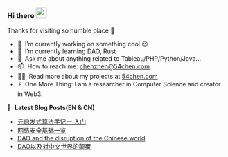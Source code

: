 ### Hi there <a href="https://www.54chen.com/"><img src="https://media.giphy.com/media/hvRJCLFzcasrR4ia7z/giphy.gif" width="25px"></a>
Thanks for visiting so humble place :rofl:

- 🔭 &nbsp;I’m currently working on something cool :wink:
- 🌱 &nbsp;I’m currently learning DAO, Rust
- 💬 &nbsp;Ask me about anything related to Tableau/PHP/Python/Java...
- 📫 &nbsp;How to reach me: chenzhen@54chen.com
- 👨‍💻 &nbsp;Read more about my projects at [54chen.com](https://www.54chen.com/)
- ⚡ &nbsp;One More Thing: I am a researcher in Computer Science and creator in Web3.

📕 &nbsp;**Latest Blog Posts(EN & CN)**
<!-- BLOG-POST-LIST:START -->
- [元启发式算法手记一 入门](https://www.54chen.com/cn/metaheuristics-1/)
- [网络安全基础一览](https://www.54chen.com/cn/cyber-security/)
- [DAO and the disruption of the Chinese world](https://www.54chen.com/dao/)
- [DAO以及对中文世界的颠覆](https://www.54chen.com/cn/dao/)
<!-- BLOG-POST-LIST:END -->
